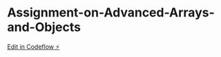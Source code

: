 # Assignment-on-Advanced-Arrays-and-Objects

[Edit in Codeflow ⚡️](https://stackblitz.com/~/github.com/Aaditya0207/Assignment-on-Advanced-Arrays-and-Objects)